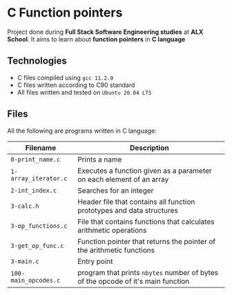 # C Function pointers
Project done during **Full Stack Software Engineering studies** at **ALX School**. It aims to learn about **function pointers** in **C language**

## Technologies
* C files compiled using `gcc 11.2.0`
* C files written according to C90 standard
* All files written and tested on `Ubuntu 20.04 LTS`

## Files

All the following are programs written in C language:

| Filename | Description |
| -------- | ----------- |
| `0-print_name.c` | Prints a name |
| `1-array_iterator.c` | Executes a function given as a parameter on each element of an array |
| `2-int_index.c` | Searches for an integer |
| `3-calc.h` | Header file that contains all function prototypes and data structures |
| `3-op_functions.c` | File that contains functions that calculates arithmetic operations |
| `3-get_op_func.c` | Function pointer that returns the pointer of the arithmetic functions |
| `3-main.c` | Entry point |
| `100-main_opcodes.c` | program that prints `nbytes` number of bytes of the opcode of it's main function |
